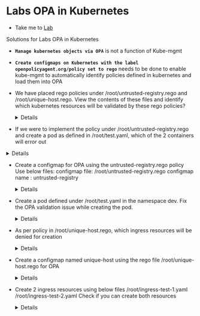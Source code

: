 # Labs OPA in Kubernetes
  - Take me to [Lab](https://kodekloud.com/courses/1378608/lectures/31704507)

Solutions for Labs OPA in Kubernetes

- **`Manage kubernetes objects via OPA`** is not a function of Kube-mgmt

- **`Create configmaps on Kubernetes with the label openpolicyagent.org/policy set to rego`** needs to be done to enable kube-mgmt to automatically identify policies defined in kubernetes and load them into OPA

- We have placed rego policies under /root/untrusted-registry.rego and /root/unique-host.rego. View the contents of these files and identify which kubernetes resources will be validated by these rego policies?
  <details>
  ```
  By analyzing the contents of /root/untrusted-registry.rego and /root/unique-host.rego
  Answer:
  untrusted-registry.rego : pod ; unique-host.rego : ingress
  ```
  </details>

 - If we were to implement the policy under /root/untrusted-registry.rego and create a pod as defined in /root/test.yaml, which of the 2 containers will error out
  <details>
  ```
  untrusted-registry.rego policy denies pods with image name that does not start with hooli.com/
  Answer:
  nginx-frontend
  ```
  </details>

- Create a configmap for OPA using the untrusted-registry.rego policy
Use below files:
configmap file: /root/untrusted-registry.rego
configmap name : untrusted-registry
  <details>
  ```
  Run
  $ kubectl create configmap untrusted-registry --from-file=untrusted-registry.rego
  ```
  </details>

- Create a pod defined under /root/test.yaml in the namespace dev. Fix the OPA validation issue while creating the pod.
  <details>
  ```
  Run
  $ kubectl apply -n dev -f /root/test.yaml
  $ vi /root/test.yaml
  Correct the file as below
  kind: Pod
  apiVersion: v1
  metadata:
   name: test
  spec:
   containers:
   - image: hooli.com/nginx
      name: nginx-frontend
   - image: hooli.com/mysql
      name: mysql-backend
  Run
  $ kubectl apply -n dev -f /root/test.yaml
  ```
  </details>

- As per policy in /root/unique-host.rego, which ingress resources will be denied for creation
  <details>
  ```
  Run
  $ /root/unique-host.rego
  Check the Ingress object
  Answer:
  multiple ingress resources with same host
  ```
  </details>

- Create a configmap named unique-host using the rego file /root/unique-host.rego for OPA
  <details>
  ```
  Run
  $ kubectl create configmap unique-host --from-file=/root/unique-host.rego
  ```
  </details>

- Create 2 ingress resources using below files
/root/ingress-test-1.yaml
/root/ingress-test-2.yaml
Check if you can create both resources
  <details>
  ```
  Run
  $ kubectl apply -f /root/ingress-test-1.yaml
  $ kubectl apply -f /root/ingress-test-2.yaml
  You can't create both of them due to conflicts
  ```
  </details>
